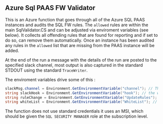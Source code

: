 ## Azure Sql PAAS FW Validator

This is an Azure function that goes through all of the Azure SQL PAAS instances and audits the SQL FW rules. The `allowed` rules are within the main SqlValidator.CS and can be adjusted via enviroment variables (see below). It collects all offending rules that are found for reporting and if set to do so, can remove them automatically. Once an instance has been audited any rules in the `allowed` list that are missing from the PAAS instance will be added. 

At the end of the run a message with the details of the run are posted to the specified slack channel, most output is also captured in the standard STDOUT using the standard `TraceWriter`.


The enviroment variables drive some of this :
```C#
slackMsg.channel = Environment.GetEnvironmentVariable("channel"); // The channel we are posting too 
string slackHook = Environment.GetEnvironmentVariable("hook"); // the web hook we will use to post the message
string ruleChange = Environment.GetEnvironmentVariable("UpdateRules"); // a bool, are we updating the rules or just reporting on them
string whiteList = Environment.GetEnvironmentVariable("WhiteList"); // any additional ranges we want to add without having to deploy code changes 
```


The function does not use standard credentials it uses an MSI, which should be given the `SQL SECURITY MANAGER` role at the subscription level. 
